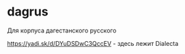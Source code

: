 # dagrus
Для корпуса дагестанского русского

https://yadi.sk/d/DYuDSDwC3QccEV - здесь лежит Dialecta
